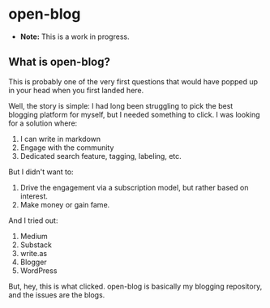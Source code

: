 # open-blog

* **Note:** This is a work in progress.

## What is open-blog?

This is probably one of the very first questions that would have popped up in your head when you first landed here.

Well, the story is simple: I had long been struggling to pick the best blogging platform for myself, but I needed something to click. I was looking for a solution where:
1. I can write in markdown
2. Engage with the community
3. Dedicated search feature, tagging, labeling, etc.

But I didn't want to:
1. Drive the engagement via a subscription model, but rather based on interest.
2. Make money or gain fame.

And I tried out:
1. Medium
2. Substack
3. write.as
4. Blogger
5. WordPress

But, hey, this is what clicked. open-blog is basically my blogging repository, and the issues are the blogs.
